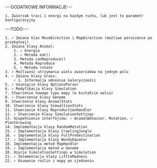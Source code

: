 ---DODATKOWE INFORMACJE---
    
    1. Zwierzak traci 1 energi na kazdym ruchu, lub jest to parametr konfiguracyjny

---TODO---

    1. ✓ Zmiana klas MoveDirection i MapDirection (możliwe poruszanie po przekątnej)
    2. Zmiana klasy Animal:
        1. ✓ Energia
        2. ✓ Metoda eat()
        3. Metoda canReproduce()
        4. Metoda Reproduce
        5. ✓ Metoda rotate
    3. ✓ Możliwość utrzymania wielu zwierzaków na jednym polu
    4. ✓ Zmiana klasy Grass:
        ✓ 1. Informacja odnośnie kaloryczności
    5. ✓ Usunięcie klasy OptionsParser
    6. ✓ Modyfikacja klasy Simulation
    7. Stworzenie nowego typu mapy (w kształcie walca)
    8. ✓ Stworzenie klasy Genome
    9. Stworzenie klasy AnimalStats
    10. Stworzenie klasy SimualtionStats
    11. Stworzenie klasy ReproductionHandler
    12. ✓ Stworzenie klasy SimulationSettings
    13. Uzupełnienie interfejsów: ✓ AnimalBehavior, Mutation, ✓ PlantGrowing
    14. Implementacja klasy RandomMutation
    15. ✓ Implementacja klasy CrawlingJungle
    16. ✓ Implementacja klasy FullPredestination
    17. ✓ Implementacja klasy WoodyEquator
    18. Implementacja metod MapHandler
    19. ✓ Implementacja metod w Genome
    20. Uzycie SimulationSettings w Simulation
    21. ✓ Imlementacja klasy LittleMadness
    22. ✓ Usuwanie roślin z mapy po zjedzeniu